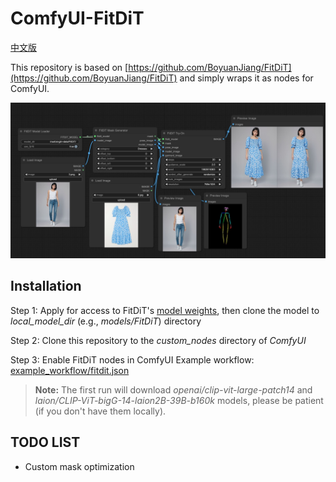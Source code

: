 # ComfyUI-FitDiT

[中文版](./README_zh.md)

This repository is based on [https://github.com/BoyuanJiang/FitDiT](https://github.com/BoyuanJiang/FitDiT) and simply wraps it as nodes for ComfyUI.

![image](./example_images/example1.jpg)

## Installation

Step 1: Apply for access to FitDiT's [model weights](https://huggingface.co/BoyuanJiang/FitDiT), then clone the model to _local_model_dir_ (e.g., _models/FitDiT_) directory

Step 2: Clone this repository to the _custom_nodes_ directory of _ComfyUI_

Step 3: Enable FitDiT nodes in ComfyUI
Example workflow: [example_workflow/fitdit.json](example_workflow/fitdit.json)

> **Note:** The first run will download _openai/clip-vit-large-patch14_ and _laion/CLIP-ViT-bigG-14-laion2B-39B-b160k_ models, please be patient (if you don't have them locally).

## TODO LIST

- Custom mask optimization

